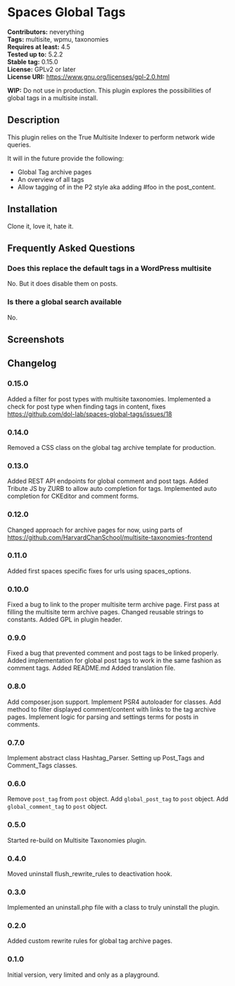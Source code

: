# Spaces Global Tags #
**Contributors:** neverything  
**Tags:** multisite, wpmu, taxonomies  
**Requires at least:** 4.5  
**Tested up to:** 5.2.2  
**Stable tag:** 0.15.0  
**License:** GPLv2 or later  
**License URI:** https://www.gnu.org/licenses/gpl-2.0.html  

**WIP:** Do not use in production. This plugin explores the possibilities of global tags in a multisite install.  

## Description ##

This plugin relies on the True Multisite Indexer to perform network wide queries.

It will in the future provide the following:

* Global Tag archive pages
* An overview of all tags
* Allow tagging of in the P2 style aka adding #foo in the post_content.

## Installation ##

Clone it, love it, hate it.

## Frequently Asked Questions ##

### Does this replace the default tags in a WordPress multisite ###

No. But it does disable them on posts.

### Is there a global search available ###

No.

## Screenshots ##

## Changelog ##

### 0.15.0 ###
Added a filter for post types with multisite taxonomies.
Implemented a check for post type when finding tags in content, fixes https://github.com/dol-lab/spaces-global-tags/issues/18

### 0.14.0 ###
Removed a CSS class on the global tag archive template for production.

### 0.13.0 ###
Added REST API endpoints for global comment and post tags.
Added Tribute JS by ZURB to allow auto completion for tags.
Implemented auto completion for CKEditor and comment forms.

### 0.12.0 ###
Changed approach for archive pages for now, using parts of https://github.com/HarvardChanSchool/multisite-taxonomies-frontend

### 0.11.0 ###
Added first spaces specific fixes for urls using spaces_options.

### 0.10.0 ###
Fixed a bug to link to the proper multisite term archive page.
First pass at filling the multisite term archive pages.
Changed reusable strings to constants.
Added GPL in plugin header.

### 0.9.0 ###
Fixed a bug that prevented comment and post tags to be linked properly.
Added implementation for global post tags to work in the same fashion as comment tags.
Added README.md
Added translation file.

### 0.8.0 ###
Add composer.json support.
Implement PSR4 autoloader for classes.
Add method to filter displayed comment/content with links to the tag archive pages.
Implement logic for parsing and settings terms for posts in comments.

### 0.7.0 ###
Implement abstract class Hashtag_Parser.
Setting up Post_Tags and Comment_Tags classes.

### 0.6.0 ###
Remove `post_tag` from `post` object.
Add `global_post_tag` to `post` object.
Add `global_comment_tag` to `post` object.

### 0.5.0 ###
Started re-build on Multisite Taxonomies plugin.

### 0.4.0 ###
Moved uninstall flush_rewrite_rules to deactivation hook.

### 0.3.0 ###
Implemented an uninstall.php file with a class to truly uninstall the plugin.

### 0.2.0 ###
Added custom rewrite rules for global tag archive pages.

### 0.1.0 ###
Initial version, very limited and only as a playground.
